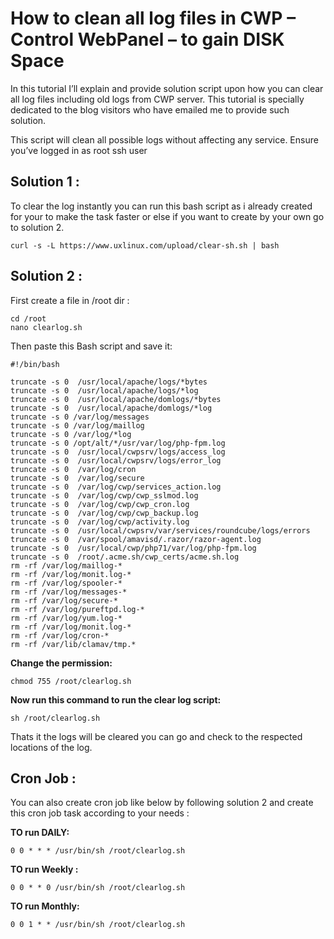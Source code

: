 # How to clean all log files in CWP – Control WebPanel – to gain DISK Space

In this tutorial I’ll explain and provide solution script upon how you can clear all log files including old logs from CWP server. This tutorial is specially dedicated to the blog visitors who have emailed me to provide such solution.

This script will clean all possible logs without affecting any service. Ensure you’ve logged in as root ssh user

## Solution 1 :

To clear the log instantly you can run this bash script as i already created for your to make the task faster or else if you want to create by your own go to solution 2.
```
curl -s -L https://www.uxlinux.com/upload/clear-sh.sh | bash
```
## Solution 2 :

First create a file in /root dir :  
```
cd /root
nano clearlog.sh
```
Then paste this Bash script and save it:

```
#!/bin/bash

truncate -s 0  /usr/local/apache/logs/*bytes
truncate -s 0  /usr/local/apache/logs/*log
truncate -s 0  /usr/local/apache/domlogs/*bytes
truncate -s 0  /usr/local/apache/domlogs/*log
truncate -s 0 /var/log/messages
truncate -s 0 /var/log/maillog
truncate -s 0 /var/log/*log
truncate -s 0 /opt/alt/*/usr/var/log/php-fpm.log
truncate -s 0  /usr/local/cwpsrv/logs/access_log
truncate -s 0  /usr/local/cwpsrv/logs/error_log
truncate -s 0  /var/log/cron
truncate -s 0  /var/log/secure
truncate -s 0  /var/log/cwp/services_action.log
truncate -s 0  /var/log/cwp/cwp_sslmod.log
truncate -s 0  /var/log/cwp/cwp_cron.log
truncate -s 0  /var/log/cwp/cwp_backup.log
truncate -s 0  /var/log/cwp/activity.log
truncate -s 0  /usr/local/cwpsrv/var/services/roundcube/logs/errors
truncate -s 0  /var/spool/amavisd/.razor/razor-agent.log
truncate -s 0  /usr/local/cwp/php71/var/log/php-fpm.log
truncate -s 0  /root/.acme.sh/cwp_certs/acme.sh.log
rm -rf /var/log/maillog-*
rm -rf /var/log/monit.log-*
rm -rf /var/log/spooler-*
rm -rf /var/log/messages-*
rm -rf /var/log/secure-*
rm -rf /var/log/pureftpd.log-*
rm -rf /var/log/yum.log-*
rm -rf /var/log/monit.log-*
rm -rf /var/log/cron-*
rm -rf /var/lib/clamav/tmp.*
```

**Change the permission:**

```
chmod 755 /root/clearlog.sh
```

**Now run this command to run the clear log script:**
```
sh /root/clearlog.sh
```

Thats it the logs will be cleared you can go and check to the respected locations of the log.

## Cron Job :

You can also create cron job like below by following solution 2 and create this cron job task according to your needs :

**TO run DAILY:**
```
0 0 * * * /usr/bin/sh /root/clearlog.sh
```

**TO run Weekly :**
```
0 0 * * 0 /usr/bin/sh /root/clearlog.sh
```

**TO run Monthly:**
```
0 0 1 * * /usr/bin/sh /root/clearlog.sh
```

